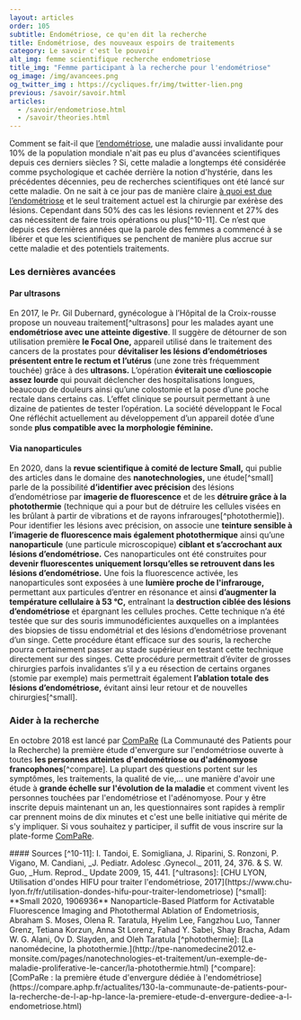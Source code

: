 ```yaml
---
layout: articles
order: 105
subtitle: Endométriose, ce qu'en dit la recherche
title: Endométriose, des nouveaux espoirs de traitements
category: Le savoir c'est le pouvoir
alt_img: femme scientifique recherche endometriose
title_img: "Femme participant à la recherche pour l'endométriose"
og_image: /img/avancees.png
og_twitter_img : https://cycliques.fr/img/twitter-lien.png
previous: /savoir/savoir.html
articles:
  - /savoir/endometriose.html
  - /savoir/theories.html
---
```


Comment se fait-il que <a href="/savoir/endometriose.html" class="link">l’endométriose</a>, une maladie aussi invalidante pour 10% de la population mondiale n'ait pas eu plus d'avancées scientifiques depuis ces derniers siècles ? Si, cette maladie a longtemps été considérée comme psychologique et cachée derrière la notion d'hystérie, dans les précédentes décennies, peu de recherches scientifiques ont été lancé sur cette maladie. On ne sait à ce jour pas de manière claire <a href="/savoir/theories.html" class="link">à quoi est due l’endométriose</a> et le seul traitement actuel est la chirurgie par exérèse des lésions. Cependant dans 50% des cas les lésions reviennent et 27% des cas nécessitent de faire trois opérations ou plus[^10-11]. Ce n’est que depuis ces dernières années que la parole des femmes a commencé à se libérer et que les scientifiques se penchent de manière plus accrue sur cette maladie et des potentiels traitements.
  
### Les dernières avancées
#### Par ultrasons
En 2017, le Pr. Gil Dubernard, gynécologue à l’Hôpital de la Croix-rousse propose un nouveau traitement[^ultrasons] pour les malades ayant une **endométriose avec une atteinte digestive**. Il suggère de détourner de son utilisation première **le Focal One,** appareil utilisé dans le traitement des cancers de la prostates pour **dévitaliser les lésions d’endométrioses présentent entre le rectum et l’utérus** (une zone très fréquemment touchée) grâce à des **ultrasons.** L’opération **éviterait une cœlioscopie assez lourde** qui pouvait déclencher des hospitalisations longues, beaucoup de douleurs ainsi qu’une colostomie et la pose d’une poche rectale dans certains cas. L’effet clinique se poursuit permettant à une dizaine de patientes de tester l’opération. La société développant le Focal One réfléchit actuellement au développement d’un appareil dotée d’une sonde **plus compatible avec la morphologie féminine.**
#### Via nanoparticules
En 2020, dans la **revue scientifique à comité de lecture Small,** qui publie des articles dans le domaine des **nanotechnologies,** une étude[^small] parle de la possibilité **d’identifier avec précision** des lésions d’endométriose par **imagerie de fluorescence** et de les **détruire grâce à la photothermie** (technique qui a pour but de détruire les cellules visées en les brûlant à partir de vibrations et de rayons infrarouges[^photothermie]). Pour identifier les lésions avec précision, on associe une **teinture sensible à l’imagerie de fluorescence mais également photothermique** ainsi qu’une **nanoparticule** (une particule microscopique) **ciblant et s’accrochant aux lésions d’endométriose.** Ces nanoparticules ont été construites pour **devenir fluorescentes uniquement lorsqu’elles se retrouvent dans les lésions d’endométriose.** Une fois la fluorescence activée, les nanoparticules sont exposées à une **lumière proche de l'infrarouge,** permettant aux particules d’entrer en résonance et ainsi **d’augmenter la température cellulaire à 53 °C,** entraînant la **destruction ciblée des lésions d’endométriose** et épargnant les cellules proches. Cette technique n’a été testée que sur des souris immunodéficientes auxquelles on a implantées des biopsies de tissu endométrial et des lésions d’endométriose provenant d’un singe. Cette procédure étant efficace sur des souris, la recherche pourra certainement passer au stade supérieur en testant cette technique directement sur des singes. Cette procédure permettrait d’éviter de grosses chirurgies parfois invalidantes s’il y a eu résection de certains organes (stomie par exemple) mais permettrait également **l’ablation totale des lésions d’endométriose,** évitant ainsi leur retour et de nouvelles chirurgies[^small].
  
### Aider à la recherche
En octobre 2018 est lancé par <a href="https://compare.aphp.fr/" class="link">ComPaRe</a> (La Communauté des Patients pour la Recherche) la première étude d'envergure sur l'endométriose ouverte à toutes **les personnes atteintes d'endométriose ou d'adénomyose francophones**[^compare]. La plupart des questions portent sur les symptômes, les traitements, la qualité de vie,... une manière d'avoir une étude à **grande échelle sur l'évolution de la maladie** et comment vivent les personnes touchées par l'endométriose et l'adénomyose. Pour y être inscrite depuis maintenant un an, les questionnaires sont rapides à remplir car prennent moins de dix minutes et c'est une belle initiative qui mérite de s'y impliquer. Si vous souhaitez y participer, il suffit de vous inscrire sur la plate-forme <a href="https://compare.aphp.fr/" class="link">ComPaRe</a>.


<div class="col-sm-10 offset-sm-1 sources" markdown="1">
#### Sources
[^10-11]: I. Tandoi, E. Somigliana, J. Riparini, S. Ronzoni, P. Vigano, M. Candiani, _J. Pediatr. Adolesc .Gynecol._ 2011, 24, 376. & S. W. Guo, _Hum. Reprod._ Update 2009, 15, 441.
[^ultrasons]: [CHU LYON, Utilisation d'ondes HIFU pour traiter l'endométriose, 2017](https://www.chu-lyon.fr/fr/utilisation-dondes-hifu-pour-traiter-lendometriose)
[^small]: **Small 2020, 1906936**  Nanoparticle-Based Platform for Activatable Fluorescence Imaging and Photothermal Ablation of Endometriosis, Abraham S. Moses, Olena R. Taratula, Hyelim Lee, Fangzhou Luo, Tanner Grenz, Tetiana Korzun, Anna St Lorenz, Fahad Y. Sabei, Shay Bracha, Adam W. G. Alani, Ov D. Slayden, and Oleh Taratula
[^photothermie]: [La nanomédecine, la photothermie.](http://tpe-nanomedecine2012.e-monsite.com/pages/nanotechnologies-et-traitement/un-exemple-de-maladie-proliferative-le-cancer/la-photothermie.html)
[^compare]: [ComPaRe : la première étude d'envergure dédiée à l'endométriose](https://compare.aphp.fr/actualites/130-la-communaute-de-patients-pour-la-recherche-de-l-ap-hp-lance-la-premiere-etude-d-envergure-dediee-a-l-endometriose.html)
</div>